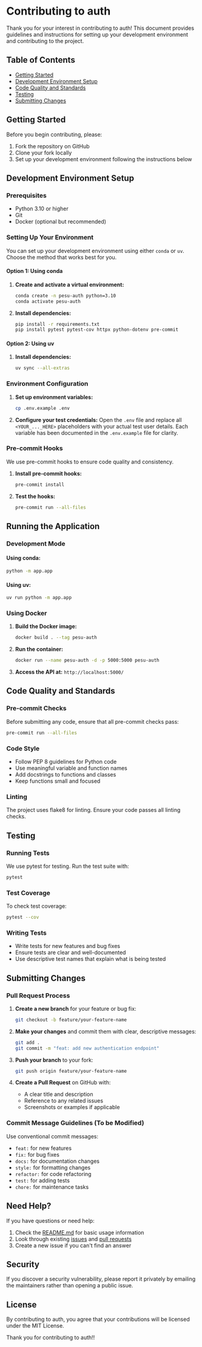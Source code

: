 # Contributing to auth

Thank you for your interest in contributing to auth! This document provides guidelines and instructions for setting up your development environment and contributing to the project.

## Table of Contents

- [Getting Started](#getting-started)
- [Development Environment Setup](#development-environment-setup)
- [Code Quality and Standards](#code-quality-and-standards)
- [Testing](#testing)
- [Submitting Changes](#submitting-changes)

## Getting Started

Before you begin contributing, please:

1. Fork the repository on GitHub
2. Clone your fork locally
3. Set up your development environment following the instructions below

## Development Environment Setup

### Prerequisites

- Python 3.10 or higher
- Git
- Docker (optional but recommended)

### Setting Up Your Environment

You can set up your development environment using either `conda` or `uv`. Choose the method that works best for you.

#### Option 1: Using conda

1. **Create and activate a virtual environment:**
   ```bash
   conda create -n pesu-auth python=3.10
   conda activate pesu-auth
   ```

2. **Install dependencies:**
   ```bash
   pip install -r requirements.txt
   pip install pytest pytest-cov httpx python-dotenv pre-commit
   ```

#### Option 2: Using uv

1. **Install dependencies:**
   ```bash
   uv sync --all-extras
   ```

### Environment Configuration

1. **Set up environment variables:**
   ```bash
   cp .env.example .env
   ```

2. **Configure your test credentials:**
   Open the `.env` file and replace all `<YOUR_..._HERE>` placeholders with your actual test user details. Each variable has been documented in the `.env.example` file for clarity.

### Pre-commit Hooks

We use pre-commit hooks to ensure code quality and consistency.

1. **Install pre-commit hooks:**
   ```bash
   pre-commit install
   ```

2. **Test the hooks:**
   ```bash
   pre-commit run --all-files
   ```

## Running the Application

### Development Mode

#### Using conda:
```bash
python -m app.app
```

#### Using uv:
```bash
uv run python -m app.app
```

### Using Docker

1. **Build the Docker image:**
   ```bash
   docker build . --tag pesu-auth
   ```

2. **Run the container:**
   ```bash
   docker run --name pesu-auth -d -p 5000:5000 pesu-auth
   ```

3. **Access the API at:** `http://localhost:5000/`

## Code Quality and Standards

### Pre-commit Checks

Before submitting any code, ensure that all pre-commit checks pass:

```bash
pre-commit run --all-files
```

### Code Style

- Follow PEP 8 guidelines for Python code
- Use meaningful variable and function names
- Add docstrings to functions and classes
- Keep functions small and focused

### Linting

The project uses flake8 for linting. Ensure your code passes all linting checks.

## Testing

### Running Tests

We use pytest for testing. Run the test suite with:

```bash
pytest
```

### Test Coverage

To check test coverage:

```bash
pytest --cov
```

### Writing Tests

- Write tests for new features and bug fixes
- Ensure tests are clear and well-documented
- Use descriptive test names that explain what is being tested

## Submitting Changes

### Pull Request Process

1. **Create a new branch** for your feature or bug fix:
   ```bash
   git checkout -b feature/your-feature-name
   ```

2. **Make your changes** and commit them with clear, descriptive messages:
   ```bash
   git add .
   git commit -m "feat: add new authentication endpoint"
   ```

3. **Push your branch** to your fork:
   ```bash
   git push origin feature/your-feature-name
   ```

4. **Create a Pull Request** on GitHub with:
   - A clear title and description
   - Reference to any related issues
   - Screenshots or examples if applicable

### Commit Message Guidelines (To be Modified)

Use conventional commit messages:

- `feat:` for new features
- `fix:` for bug fixes
- `docs:` for documentation changes
- `style:` for formatting changes
- `refactor:` for code refactoring
- `test:` for adding tests
- `chore:` for maintenance tasks

## Need Help?

If you have questions or need help:

1. Check the [README.md](README.md) for basic usage information
2. Look through existing [issues](https://github.com/pesu-dev/auth/issues) and [pull requests](https://github.com/pesu-dev/auth/pulls)
3. Create a new issue if you can't find an answer

## Security

If you discover a security vulnerability, please report it privately by emailing the maintainers rather than opening a public issue.

## License

By contributing to auth, you agree that your contributions will be licensed under the MIT License.

Thank you for contributing to auth!!
